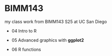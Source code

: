 # BIMM143
my class work from BIMM143 S25 at UC San Diego

- 04 Intro to R

- 05 Advanced graphics with **ggplot2**

- 06 R functions

